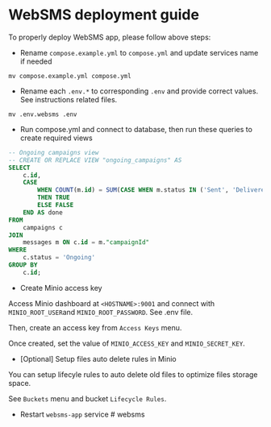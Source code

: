 # WebSMS deployment guide

To properly deploy WebSMS app, please follow above steps:

- Rename `compose.example.yml` to `compose.yml` and update services name if needed

```shell
mv compose.example.yml compose.yml
```

- Rename each `.env.*` to corresponding `.env` and provide correct values. See instructions related files.

```shell
mv .env.websms .env
```

- Run compose.yml and connect to database, then run these queries to create required views

```sql
-- Ongoing campaigns view
-- CREATE OR REPLACE VIEW "ongoing_campaigns" AS
SELECT
    c.id,
    CASE
        WHEN COUNT(m.id) = SUM(CASE WHEN m.status IN ('Sent', 'Delivered', 'Failed') THEN 1 ELSE 0 END)
        THEN TRUE
        ELSE FALSE
    END AS done
FROM
    campaigns c
JOIN
    messages m ON c.id = m."campaignId"
WHERE
    c.status = 'Ongoing'
GROUP BY
    c.id;
```

- Create Minio access key

Access Minio dashboard at `<HOSTNAME>:9001` and connect with `MINIO_ROOT_USER`and `MINIO_ROOT_PASSWORD`.
See .env file.

Then, create an access key from `Access Keys` menu.

Once created, set the value of `MINIO_ACCESS_KEY` and `MINIO_SECRET_KEY`.

- [Optional] Setup files auto delete rules in Minio

You can setup lifecyle rules to auto delete old files to optimize files storage space.

See `Buckets` menu and bucket `Lifecycle Rules`.

- Restart `websms-app` service
#   w e b s m s  
 
